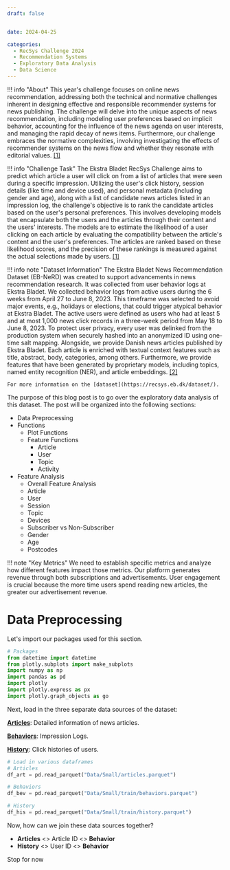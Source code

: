```yaml
---
draft: false 


date: 2024-04-25

categories:
  - RecSys Challenge 2024
  - Recommendation Systems
  - Exploratory Data Analysis
  - Data Science
---
```


!!! info "About"
    This year's challenge focuses on online news recommendation, addressing both the technical and normative challenges inherent in designing effective and responsible recommender systems for news publishing. The challenge will delve into the unique aspects of news recommendation, including modeling user preferences based on implicit behavior, accounting for the influence of the news agenda on user interests, and managing the rapid decay of news items. Furthermore, our challenge embraces the normative complexities, involving investigating the effects of recommender systems on the news flow and whether they resonate with editorial values. [[1]](https://recsys.eb.dk/)

!!! info "Challenge Task"
    The Ekstra Bladet RecSys Challenge aims to predict which article a user will click on from a list of articles that were seen during a specific impression. Utilizing the user's click history, session details (like time and device used), and personal metadata (including gender and age), along with a list of candidate news articles listed in an impression log, the challenge's objective is to rank the candidate articles based on the user's personal preferences. This involves developing models that encapsulate both the users and the articles through their content and the users' interests. The models are to estimate the likelihood of a user clicking on each article by evaluating the compatibility between the article's content and the user's preferences. The articles are ranked based on these likelihood scores, and the precision of these rankings is measured against the actual selections made by users. [[1]](https://recsys.eb.dk/)

!!! info note "Dataset Information"
    The Ekstra Bladet News Recommendation Dataset (EB-NeRD) was created to support advancements in news recommendation research. It was collected from user behavior logs at Ekstra Bladet. We collected behavior logs from active users during the 6 weeks from April 27 to June 8, 2023. This timeframe was selected to avoid major events, e.g., holidays or elections, that could trigger atypical behavior at Ekstra Bladet. The active users were defined as users who had at least 5 and at most 1,000 news click records in a three-week period from May 18 to June 8, 2023. To protect user privacy, every user was delinked from the production system when securely hashed into an anonymized ID using one-time salt mapping. Alongside, we provide Danish news articles published by Ekstra Bladet. Each article is enriched with textual context features such as title, abstract, body, categories, among others. Furthermore, we provide features that have been generated by proprietary models, including topics, named entity recognition (NER), and article embeddings. [[2]](https://recsys.eb.dk/dataset/)

    For more information on the [dataset](https://recsys.eb.dk/dataset/).

The purpose of this blog post is to go over the exploratory data analysis of this dataset. The post will be organized into the following sections:

- Data Preprocessing
- Functions
    * Plot Functions
    * Feature Functions
        * Article
        - User
        - Topic
        - Activity
- Feature Analysis
    - Overall Feature Analysis
    - Article
    - User
    - Session
    - Topic
    - Devices
    - Subscriber vs Non-Subscriber
    - Gender
    - Age
    - Postcodes


!!! note "Key Metrics" 
    We need to establish specific metrics and analyze how different features impact those metrics. Our platform generates revenue through both subscriptions and advertisements. User engagement is crucial because the more time users spend reading new articles, the greater our advertisement revenue.

# Data Preprocessing
Let's import our packages used for this section. 

```python
# Packages
from datetime import datetime
from plotly.subplots import make_subplots
import numpy as np
import pandas as pd
import plotly
import plotly.express as px
import plotly.graph_objects as go
```
Next, load in the three separate data sources of the dataset:

[**Articles**](https://recsys.eb.dk/dataset/#articles): Detailed information of news articles.

[**Behaviors**](https://recsys.eb.dk/dataset/#behaviors): Impression Logs. 

[**History**](https://recsys.eb.dk/dataset/#history): Click histories of users. 

```python
# Load in various dataframes
# Articles
df_art = pd.read_parquet("Data/Small/articles.parquet")

# Behaviors
df_bev = pd.read_parquet("Data/Small/train/behaviors.parquet")

# History
df_his = pd.read_parquet("Data/Small/train/history.parquet")
```
Now, how can we join these data sources together?

* **Articles** <> Article ID <> **Behavior**
* **History** <> User ID <> **Behavior**

Stop for now



